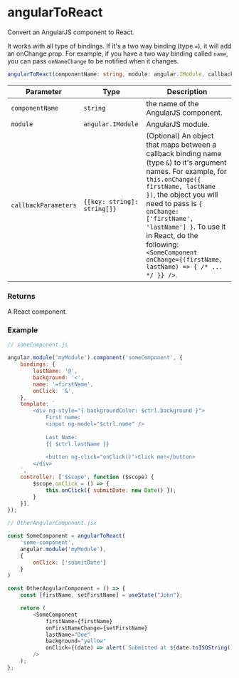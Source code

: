# angularToReact

Convert an AngularJS component to React.

It works with all type of bindings. If it's a two way binding (type `=`), it will add an onChange prop. For example, if
you have a two way binding called `name`, you can pass `onNameChange` to be notified when it changes.

```typescript
angularToReact(componentName: string, module: angular.IModule, callbackParameters?: {[key: string]: string[]}): React.FunctionalComponent
```

| Parameter            | Type                        | Description                                                                                                                                                                                                                                                                                                                                            |
| -------------------- | --------------------------- | ------------------------------------------------------------------------------------------------------------------------------------------------------------------------------------------------------------------------------------------------------------------------------------------------------------------------------------------------------ |
| `componentName`      | `string`                    | the name of the AngularJS component.                                                                                                                                                                                                                                                                                                                   |
| `module`             | `angular.IModule`           | AngularJS module.                                                                                                                                                                                                                                                                                                                                      |
| `callbackParameters` | `{[key: string]: string[]}` | (Optional) An object that maps between a callback binding name (type `&`) to it's argument names. For example, for `this.onChange({ firstName, lastName })`, the object you will need to pass is `{ onChange: ['firstName', 'lastName'] }`. To use it in React, do the following: `<SomeComponent onChange={(firstName, lastName) => { /* ... */ }} />`. |

### Returns

A React component.

### Example

```javascript
// someComponent.js

angular.module('myModule').component('someComponent', {
    bindings: {
        lastName: '@',
        background: '<',
        name: '=firstName',
        onClick: '&',
    },
    template: `
        <div ng-style="{ backgroundColor: $ctrl.background }">
            First name:
            <input ng-model="$ctrl.name" />
            
            Last Name: 
            {{ $ctrl.lastName }}
            
            <button ng-click="onClick()">Click me!</button>
        </div>
    `,
    controller: ['$scope', function ($scope) {
        $scope.onClick = () => {
            this.onClick({ submitDate: new Date() });
        }
    }],
});

// OtherAngularComponent.jsx

const SomeComponent = angularToReact(
    'some-component',
    angular.module('myModule'),
    {
        onClick: ['submitDate']
    }
)

const OtherAngularComponent = () => {
    const [firstName, setFirstName] = useState("John");

    return (
        <SomeComponent
            firstName={firstName}
            onFirstNameChange={setFirstName}
            lastName="Doe"
            background="yellow"
            onClick={(date) => alert(`Submitted at ${date.toISOString()}`)}
        />
    );
};
```